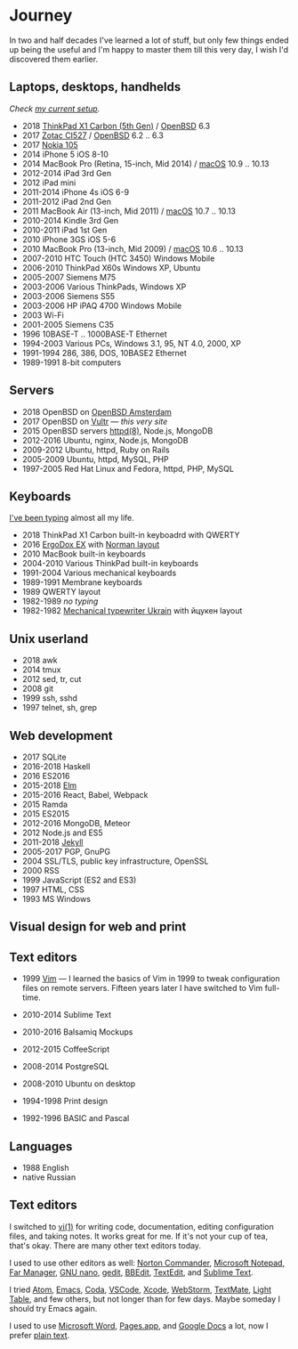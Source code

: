 # Journey

In two and half decades I've learned a lot of stuff, but only few
things ended up being the useful and I'm happy to master them till
this very day, I wish I'd discovered them earlier.

## Laptops, desktops, handhelds

_Check [my current setup](/setup.html)._

- 2018 [ThinkPad X1 Carbon (5th Gen)](/lenovo-thinkpad-x1c5.html) / [OpenBSD] 6.3
- 2017 [Zotac CI527](/zotac-ci527) / [OpenBSD] 6.2 .. 6.3
- 2017 [Nokia 105](nokia-105.html)
- 2014 iPhone 5 iOS 8-10
- 2014 MacBook Pro (Retina, 15-inch, Mid 2014) / [macOS] 10.9 .. 10.13
- 2012-2014 iPad 3rd Gen
- 2012 iPad mini
- 2011-2014 iPhone 4s iOS 6-9
- 2011-2012 iPad 2nd Gen
- 2011 MacBook Air (13-inch, Mid 2011) / [macOS] 10.7 .. 10.13
- 2010-2014 Kindle 3rd Gen
- 2010-2011 iPad 1st Gen
- 2010 iPhone 3GS iOS 5-6
- 2010 MacBook Pro (13-inch, Mid 2009) / [macOS] 10.6 .. 10.13
- 2007-2010 HTC Touch (HTC 3450) Windows Mobile
- 2006-2010 ThinkPad X60s Windows XP, Ubuntu
- 2005-2007 Siemens M75
- 2003-2006 Various ThinkPads, Windows XP
- 2003-2006 Siemens S55
- 2003-2006 HP iPAQ 4700 Windows Mobile
- 2003 Wi-Fi
- 2001-2005 Siemens C35
- 1996 10BASE-T .. 1000BASE-T Ethernet
- 1994-2003 Various PCs, Windows 3.1, 95, NT 4.0, 2000, XP
- 1991-1994 286, 386, DOS, 10BASE2 Ethernet
- 1989-1991 8-bit computers

[OpenBSD]: /openbsd/
[macOS]: /macOS/

## Servers

- 2018 OpenBSD on [OpenBSD Amsterdam](/openbsd.amsterdam.html)
- 2017 OpenBSD on [Vultr](/vultr.html) &mdash; _this very site_
- 2015 OpenBSD servers [httpd(8)](/openbsd/httpd.html), Node.js, MongoDB
- 2012-2016 Ubuntu, nginx, Node.js, MongoDB
- 2009-2012 Ubuntu, httpd, Ruby on Rails
- 2005-2009 Ubuntu, httpd, MySQL, PHP
- 1997-2005 Red Hat Linux and Fedora, httpd, PHP, MySQL

## Keyboards

[I've been typing](/typing.html) almost all my life.

- 2018 ThinkPad X1 Carbon built-in keyboadrd with QWERTY
- 2016 [ErgoDox EX](ergodox.html) with [Norman layout](norman-layout.html)
- 2010 MacBook built-in keyboards
- 2004-2010 Various ThinkPad built-in keyboards
- 1991-2004 Various mechanical keyboards
- 1989-1991 Membrane keyboards
- 1989 QWERTY layout
- 1982-1989 _no typing_
- 1982-1982 [Mechanical typewriter Ukrain](typewriter-ukrain.html) with &#1081;&#1094;&#1091;&#1082;&#1077;&#1085; layout

## Unix userland

- 2018 awk
- 2014 tmux
- 2012 sed, tr, cut
- 2008 git
- 1999 ssh, sshd
- 1997 telnet, sh, grep

## Web development

- 2017 SQLite
- 2016-2018 Haskell
- 2016 ES2016
- 2015-2018 [Elm](/elm.html)
- 2015-2016 React, Babel, Webpack
- 2015 Ramda
- 2015 ES2015
- 2012-2016 MongoDB, Meteor
- 2012 Node.js and ES5
- 2011-2018 [Jekyll](/jekyll.html)
- 2005-2017 PGP, GnuPG
- 2004 SSL/TLS, public key infrastructure, OpenSSL
- 2000 RSS
- 1999 JavaScript (ES2 and ES3)
- 1997 HTML, CSS
- 1993 MS Windows


## Visual design for web and print

## Text editors

- 1999 [Vim](/vim.html) &mdash; I learned the basics of Vim in 1999 to tweak configuration files on remote servers. Fifteen years later I have switched to Vim full-time.
- 2010-2014 Sublime Text

- 2010-2016 Balsamiq Mockups
- 2012-2015 CoffeeScript
- 2008-2014 PostgreSQL
- 2008-2010 Ubuntu on desktop
- 1994-1998 Print design
- 1992-1996 BASIC and Pascal

## Languages

- 1988 English
- native Russian

## Text editors

I switched to [vi(1)](/vi.html) for writing code, documentation,
editing configuration files, and taking notes. It works great for
me. If it's not your cup of tea, that's okay. There are many other
text editors today.

I used to use other editors as well:
[Norton Commander](https://en.m.wikipedia.org/wiki/Norton_Commander),
[Microsoft Notepad](https://en.m.wikipedia.org/wiki/Microsoft_Notepad),
[Far Manager](https://en.m.wikipedia.org/wiki/Far_Manager),
[GNU nano](https://en.m.wikipedia.org/wiki/GNU_nano),
[gedit](https://en.m.wikipedia.org/wiki/Gedit),
[BBEdit](https://en.m.wikipedia.org/wiki/BBEdit),
[TextEdit](https://en.m.wikipedia.org/wiki/TextEdit),
and [Sublime Text](https://en.m.wikipedia.org/wiki/Sublime_Text).

I tried
[Atom](https://en.m.wikipedia.org/wiki/Atom_(text_editor)),
[Emacs](https://en.m.wikipedia.org/wiki/Emacs),
[Coda](https://en.m.wikipedia.org/wiki/Coda_(web_development_software)),
[VSCode](https://en.m.wikipedia.org/wiki/Visual_Studio_Code),
[Xcode](https://en.m.wikipedia.org/wiki/Xcode),
[WebStorm](https://en.m.wikipedia.org/wiki/JetBrains#WebStorm),
[TextMate](https://en.m.wikipedia.org/wiki/TextMate),
[Light Table](https://en.m.wikipedia.org/wiki/Light_Table_(software)),
and few others, but not longer than for few days. Maybe someday I
should try Emacs again.

I used to use
[Microsoft Word](https://en.m.wikipedia.org/wiki/Microsoft_Word),
[Pages.app](https://en.m.wikipedia.org/wiki/Pages_(word_processor)), and
[Google Docs](https://en.m.wikipedia.org/wiki/Google_Docs,_Sheets,_and_Slides) a lot,
now I prefer [plain text](/plaintext.html).
